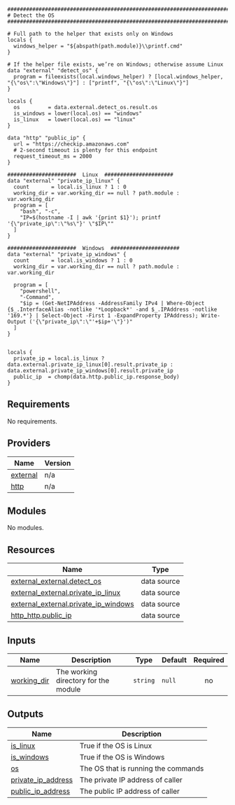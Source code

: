 ```hcl
###############################################################################
# Detect the OS
###############################################################################

# Full path to the helper that exists only on Windows
locals {
  windows_helper = "${abspath(path.module)}\\printf.cmd"
}

# If the helper file exists, we’re on Windows; otherwise assume Linux
data "external" "detect_os" {
  program = fileexists(local.windows_helper) ? [local.windows_helper, "{\"os\":\"Windows\"}"] : ["printf", "{\"os\":\"Linux\"}"]
}

locals {
  os         = data.external.detect_os.result.os
  is_windows = lower(local.os) == "windows"
  is_linux   = lower(local.os) == "linux"
}

data "http" "public_ip" {
  url = "https://checkip.amazonaws.com"
  # 2‑second timeout is plenty for this endpoint
  request_timeout_ms = 2000
}

######################  Linux  ######################
data "external" "private_ip_linux" {
  count       = local.is_linux ? 1 : 0
  working_dir = var.working_dir == null ? path.module : var.working_dir
  program = [
    "bash", "-c",
    "IP=$(hostname -I | awk '{print $1}'); printf '{\"private_ip\":\"%s\"}' \"$IP\""
  ]
}

######################  Windows  ######################
data "external" "private_ip_windows" {
  count       = local.is_windows ? 1 : 0
  working_dir = var.working_dir == null ? path.module : var.working_dir

  program = [
    "powershell",
    "-Command",
    "$ip = (Get-NetIPAddress -AddressFamily IPv4 | Where-Object {$_.InterfaceAlias -notlike '*Loopback*' -and $_.IPAddress -notlike '169.*'} | Select-Object -First 1 -ExpandProperty IPAddress); Write-Output ('{\"private_ip\":\"'+$ip+'\"}')"
  ]
}


locals {
  private_ip = local.is_linux ? data.external.private_ip_linux[0].result.private_ip : data.external.private_ip_windows[0].result.private_ip
  public_ip  = chomp(data.http.public_ip.response_body)
}
```
## Requirements

No requirements.

## Providers

| Name | Version |
|------|---------|
| <a name="provider_external"></a> [external](#provider\_external) | n/a |
| <a name="provider_http"></a> [http](#provider\_http) | n/a |

## Modules

No modules.

## Resources

| Name | Type |
|------|------|
| [external_external.detect_os](https://registry.terraform.io/providers/hashicorp/external/latest/docs/data-sources/external) | data source |
| [external_external.private_ip_linux](https://registry.terraform.io/providers/hashicorp/external/latest/docs/data-sources/external) | data source |
| [external_external.private_ip_windows](https://registry.terraform.io/providers/hashicorp/external/latest/docs/data-sources/external) | data source |
| [http_http.public_ip](https://registry.terraform.io/providers/hashicorp/http/latest/docs/data-sources/http) | data source |

## Inputs

| Name | Description | Type | Default | Required |
|------|-------------|------|---------|:--------:|
| <a name="input_working_dir"></a> [working\_dir](#input\_working\_dir) | The working directory for the module | `string` | `null` | no |

## Outputs

| Name | Description |
|------|-------------|
| <a name="output_is_linux"></a> [is\_linux](#output\_is\_linux) | True if the OS is Linux |
| <a name="output_is_windows"></a> [is\_windows](#output\_is\_windows) | True if the OS is Windows |
| <a name="output_os"></a> [os](#output\_os) | The OS that is running the commands |
| <a name="output_private_ip_address"></a> [private\_ip\_address](#output\_private\_ip\_address) | The private IP address of caller |
| <a name="output_public_ip_address"></a> [public\_ip\_address](#output\_public\_ip\_address) | The public IP address of caller |
